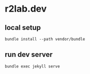 # r2lab.dev 


## local setup 
```
bundle install --path vendor/bundle
```

## run dev server 
```
bundle exec jekyll serve
```